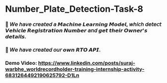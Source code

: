 # Number_Plate_Detection-Task-8

### 🔶 𝘞𝘦 𝘩𝘢𝘷𝘦 𝘤𝘳𝘦𝘢𝘵𝘦𝘥 𝘢 𝙈𝙖𝙘𝙝𝙞𝙣𝙚 𝙇𝙚𝙖𝙧𝙣𝙞𝙣𝙜 𝙈𝙤𝙙𝙚𝙡, 𝘸𝘩𝘪𝘤𝘩 𝘥𝘦𝘵𝘦𝘤𝘵 𝙑𝙚𝙝𝙞𝙘𝙡𝙚 𝙍𝙚𝙜𝙞𝙨𝙩𝙧𝙖𝙩𝙞𝙤𝙣 𝙉𝙪𝙢𝙗𝙚𝙧 𝘢𝘯𝘥 𝙜𝙚𝙩 𝙩𝙝𝙚𝙞𝙧 𝙊𝙬𝙣𝙚𝙧'𝙨 𝙙𝙚𝙩𝙖𝙞𝙡𝙨.

### 🔶 𝘞𝘦 𝘩𝘢𝘷𝘦 𝘤𝘳𝘦𝘢𝘵𝘦𝘥 𝘰𝘶𝘳 𝙤𝙬𝙣 𝙍𝙏𝙊 𝘼𝙋𝙄.


### Demo Video: https://www.linkedin.com/posts/suraj-warbhe_worldrecordholder-training-internship-activity-6831264492190625792-D1Ln
